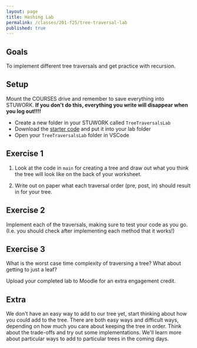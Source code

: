 ```yaml
---
layout: page
title: Hashing Lab
permalink: /classes/201-f25/tree-traversal-lab
published: true
---
```


## Goals
To implement different tree traversals and get practice with recursion.

## Setup
Mount the COURSES drive and remember to save everything into STUWORK. **If you don't do this, everything you write will disappear when you log out!!!!**
* Create a new folder in your STUWORK called `TreeTraversalsLab`
* Download the [starter code](/classes/201-f25/treeTraversalLab.kt) and put it into your lab folder
* Open your `TreeTraversalsLab` folder in VSCode

## Exercise 1
1. Look at the code in `main` for creating a tree and draw out what you think the tree will look like on the back of your worksheet.

2. Write out on paper what each traversal order (pre, post, in) should result in for your tree.

## Exercise 2
Implement each of the traversals, making sure to test your code as you go. (I.e. you should check after implementing each method that it works!)

## Exercise 3
What is the worst case time complexity of traversing a tree? What about getting to just a leaf?

Upload your completed lab to Moodle for an extra engagement credit.

## Extra
We don't have an easy way to add to our tree yet, start thinking about how you could add to the tree. There are both easy ways and difficult ways, depending on how much you care about keeping the tree in order. Think about the trade-offs and try out some implementations. We'll learn more about particular ways to add to particular trees in the coming days.


